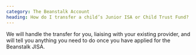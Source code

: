 ```yaml
---
category: The Beanstalk Account
heading: How do I transfer a child’s Junior ISA or Child Trust Fund?
---
```


We will handle the transfer for you, liaising with your existing provider, and will tell you anything you need to do once you have applied for the Beanstalk JISA.